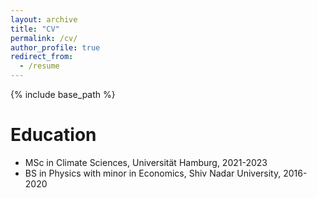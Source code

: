 ```yaml
---
layout: archive
title: "CV"
permalink: /cv/
author_profile: true
redirect_from:
  - /resume
---
```


{% include base_path %}

Education
======
* MSc in Climate Sciences, Universität Hamburg, 2021-2023
* BS in Physics with minor in Economics, Shiv Nadar University, 2016-2020
